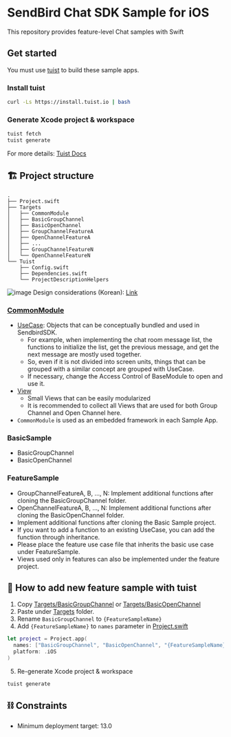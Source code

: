 # SendBird Chat SDK Sample for iOS
This repository provides feature-level Chat samples with Swift

## Get started

You must use [tuist](https://github.com/tuist/tuist) to build these sample apps.

### Install tuist
```bash
curl -Ls https://install.tuist.io | bash
```

### Generate Xcode project & workspace
```bash
tuist fetch
tuist generate
```

For more details: [Tuist Docs](https://docs.tuist.io/tutorial/get-started)

## 🏗 Project structure

```
.
├── Project.swift
├── Targets
│   ├── CommonModule
│   ├── BasicGroupChannel
│   ├── BasicOpenChannel
│   ├── GroupChannelFeatureA
│   ├── OpenChannelFeatureA
│   ├── ...
│   ├── GroupChannelFeatureN
│   └── OpenChannelFeatureN
└── Tuist
    ├── Config.swift
    ├── Dependencies.swift
    └── ProjectDescriptionHelpers
```

![image](https://user-images.githubusercontent.com/11647461/156985707-e504f40d-11ce-402e-8038-b13f90ee5db6.png)
Design considerations (Korean): [Link](https://medium.com/@hongseongho/%EA%B8%B0%EB%8A%A5-%EB%8B%A8%EC%9C%84%EB%A1%9C-%ED%99%95%EC%9E%A5-%EA%B0%80%EB%8A%A5%ED%95%9C-%EC%83%98%ED%94%8C-%EC%95%B1-%EB%A7%8C%EB%93%A4%EA%B8%B0-a5fd35ac5ca0)


### [CommonModule](https://github.com/sendbird/examples-chat-ios/tree/main/CommonModule/CommonModule)

- [UseCase](https://github.com/sendbird/examples-chat-ios/tree/main/CommonModule/CommonModule/UseCase): Objects that can be conceptually bundled and used in SendbirdSDK.
  - For example, when implementing the chat room message list, the functions to initialize the list, get the previous message, and get the next message are mostly used together.
  - So, even if it is not divided into screen units, things that can be grouped with a similar concept are grouped with UseCase.
  - If necessary, change the Access Control of BaseModule to open and use it.
- [View](https://github.com/sendbird/examples-chat-ios/tree/main/CommonModule/CommonModule/View)
  - Small Views that can be easily modularized
  - It is recommended to collect all Views that are used for both Group Channel and Open Channel here.
- `CommonModule` is used as an embedded framework in each Sample App.

### BasicSample
- BasicGroupChannel
- BasicOpenChannel

### FeatureSample
- GroupChannelFeatureA, B, …, N: Implement additional functions after cloning the BasicGroupChannel folder.
- OpenChannelFeatureA, B, …, N: Implement additional functions after cloning the BasicOpenChannel folder.
- Implement additional functions after cloning the Basic Sample project. 
- If you want to add a function to an existing UseCase, you can add the function through inheritance.
- Please place the feature use case file that inherits the basic use case under FeatureSample.
- Views used only in features can also be implemented under the feature project.

## 📲 How to add new feature sample with tuist
1. Copy [Targets/BasicGroupChannel](Targets/BasicGroupChannel) or [Targets/BasicOpenChannel](Targets/BasicOpenChannel)
2. Paste under [Targets](Targets) folder.
3. Rename `BasicGroupChannel` to `{FeatureSampleName}`
4. Add `{FeatureSampleName}` to `names` parameter in [Project.swift](Project.swift)
  ```swift
  let project = Project.app(
    names: ["BasicGroupChannel", "BasicOpenChannel", "{FeatureSampleName}"],
    platform: .iOS
  )
  ```
5. Re-generate Xcode project & workspace
  ```
  tuist generate
  ```

## ⛓ Constraints

- Minimum deployment target: 13.0
